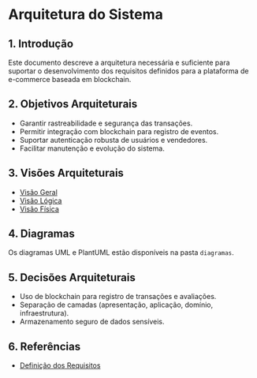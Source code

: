 # Arquitetura do Sistema

## 1. Introdução
Este documento descreve a arquitetura necessária e suficiente para suportar o desenvolvimento dos requisitos definidos para a plataforma de e-commerce baseada em blockchain.

## 2. Objetivos Arquiteturais
- Garantir rastreabilidade e segurança das transações.
- Permitir integração com blockchain para registro de eventos.
- Suportar autenticação robusta de usuários e vendedores.
- Facilitar manutenção e evolução do sistema.

## 3. Visões Arquiteturais
- [Visão Geral](./visao_geral.md)
- [Visão Lógica](./visao_logica.md)
- [Visão Física](TBD)

## 4. Diagramas
Os diagramas UML e PlantUML estão disponíveis na pasta `diagramas`.

## 5. Decisões Arquiteturais
- Uso de blockchain para registro de transações e avaliações.
- Separação de camadas (apresentação, aplicação, domínio, infraestrutura).
- Armazenamento seguro de dados sensíveis.

## 6. Referências
- [Definição dos Requisitos](../definicao_trabalho_final_g4.md)